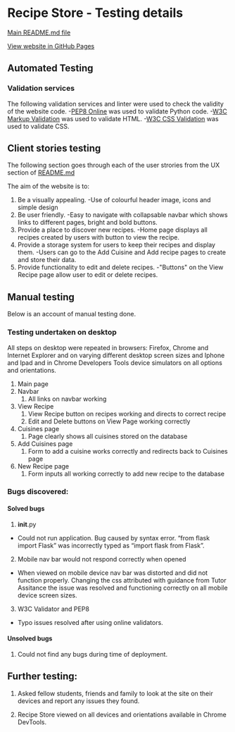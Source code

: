 # Recipe Store - Testing details

[Main README.md file](README.md)

[View website in GitHub Pages](https://dashboard.heroku.com/apps/ms3-recipe-store)

## Automated Testing

### Validation services
The following validation services and linter were used to check the validity of the website code.
-[PEP8 Online](https://pep8online.com/) was used to validate Python code.
-[W3C Markup Validation](https://validator.w3.org/) was used to validate HTML.
-[W3C CSS Validation](https://jigsaw.w3.org/css-validator/) was used to validate CSS.



## Client stories testing

The following section goes through each of the user strories from the UX section of [README.md](README.md)

The aim of the website is to:

1. Be a visually appealing.
    -Use of colourful header image, icons and simple design
2. Be user friendly.
    -Easy to navigate with collapsable navbar which shows links to different pages, bright and bold buttons.
3. Provide a place to discover new recipes.
    -Home page displays all recipes created by users with button to view the recipe.
4. Provide a storage system for users to keep their recipes and display them.
    -Users can go to the Add Cuisine and Add recipe pages to create and store their data.
5. Provide functionality to edit and delete recipes.
    -"Buttons" on the View Recipe page allow user to edit or delete recipes.

## Manual testing
Below is an account of manual testing done.

### Testing undertaken on desktop
All steps on desktop were repeated in browsers: Firefox, Chrome and Internet Explorer and on varying different desktop screen sizes and Iphone and Ipad and in Chrome Developers Tools device simulators on all options and orientations.

1. Main page
1. Navbar
    1. All links on navbar working
2. View Recipe
    1. View Recipe button on recipes working and directs to correct recipe
    2. Edit and Delete buttons on View Page working correctly
3. Cuisines page
    1. Page clearly shows all cuisines stored on the database
4. Add Cuisines page
    1. Form to add a cuisine works correctly and redirects back to Cuisines page
5. New Recipe page
    1. Form inputs all working correctly to add new recipe to the database


### Bugs discovered:
#### Solved bugs

1. __init__.py
- Could not run application. Bug caused by syntax error. “from flask import Flask” was incorrectly typed as “import flask from Flask”.

2. Mobile nav bar would not respond correctly when opened
- When viewed on mobile device nav bar was distorted and did not function properly. Changing the css attributed with guidance from Tutor Assitance the issue was resolved and functioning correctly on all mobile device screen sizes.

3. W3C Validator and PEP8
- Typo issues resolved after using online validators.

#### Unsolved bugs

1. Could not find any bugs during time of deployment.

## Further testing:
1. Asked fellow students, friends and family to look at the site on their devices and report any issues they found.

2. Recipe Store viewed on all devices and orientations available in Chrome DevTools.